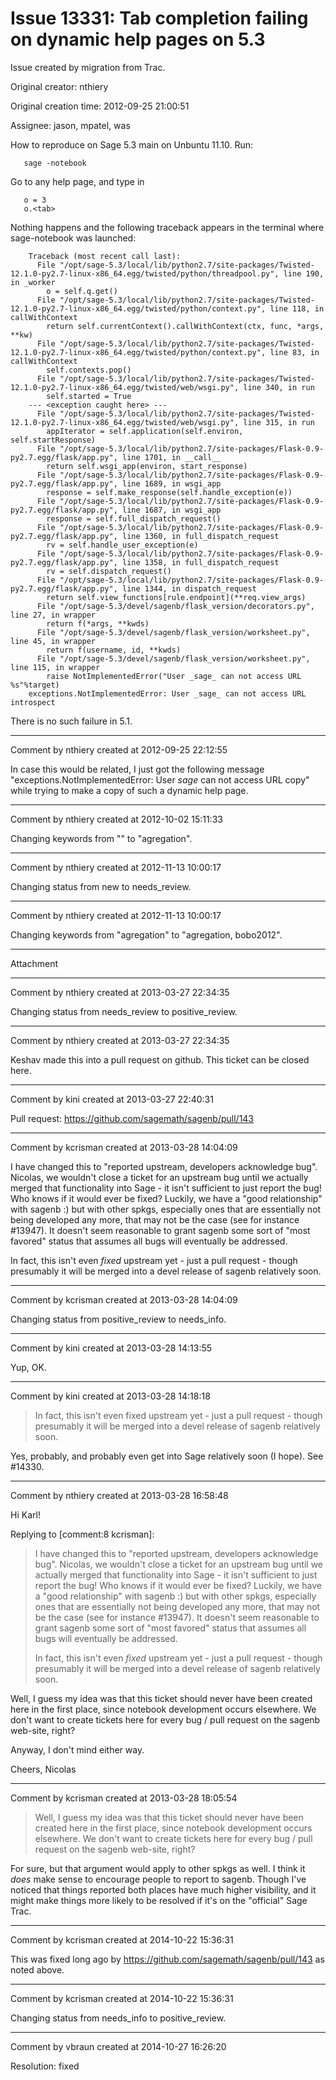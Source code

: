 # Issue 13331: Tab completion failing on dynamic help pages on 5.3

Issue created by migration from Trac.

Original creator: nthiery

Original creation time: 2012-09-25 21:00:51

Assignee: jason, mpatel, was

How to reproduce on Sage 5.3 main on Unbuntu 11.10. Run:

```
   sage -notebook
```


Go to any help page, and type in

```
   o = 3
   o.<tab>
```


Nothing happens and the following traceback appears in the terminal
where sage-notebook was launched:

```
	Traceback (most recent call last):
	  File "/opt/sage-5.3/local/lib/python2.7/site-packages/Twisted-12.1.0-py2.7-linux-x86_64.egg/twisted/python/threadpool.py", line 190, in _worker
	    o = self.q.get()
	  File "/opt/sage-5.3/local/lib/python2.7/site-packages/Twisted-12.1.0-py2.7-linux-x86_64.egg/twisted/python/context.py", line 118, in callWithContext
	    return self.currentContext().callWithContext(ctx, func, *args, **kw)
	  File "/opt/sage-5.3/local/lib/python2.7/site-packages/Twisted-12.1.0-py2.7-linux-x86_64.egg/twisted/python/context.py", line 83, in callWithContext
	    self.contexts.pop()
	  File "/opt/sage-5.3/local/lib/python2.7/site-packages/Twisted-12.1.0-py2.7-linux-x86_64.egg/twisted/web/wsgi.py", line 340, in run
	    self.started = True
	--- <exception caught here> ---
	  File "/opt/sage-5.3/local/lib/python2.7/site-packages/Twisted-12.1.0-py2.7-linux-x86_64.egg/twisted/web/wsgi.py", line 315, in run
	    appIterator = self.application(self.environ, self.startResponse)
	  File "/opt/sage-5.3/local/lib/python2.7/site-packages/Flask-0.9-py2.7.egg/flask/app.py", line 1701, in __call__
	    return self.wsgi_app(environ, start_response)
	  File "/opt/sage-5.3/local/lib/python2.7/site-packages/Flask-0.9-py2.7.egg/flask/app.py", line 1689, in wsgi_app
	    response = self.make_response(self.handle_exception(e))
	  File "/opt/sage-5.3/local/lib/python2.7/site-packages/Flask-0.9-py2.7.egg/flask/app.py", line 1687, in wsgi_app
	    response = self.full_dispatch_request()
	  File "/opt/sage-5.3/local/lib/python2.7/site-packages/Flask-0.9-py2.7.egg/flask/app.py", line 1360, in full_dispatch_request
	    rv = self.handle_user_exception(e)
	  File "/opt/sage-5.3/local/lib/python2.7/site-packages/Flask-0.9-py2.7.egg/flask/app.py", line 1358, in full_dispatch_request
	    rv = self.dispatch_request()
	  File "/opt/sage-5.3/local/lib/python2.7/site-packages/Flask-0.9-py2.7.egg/flask/app.py", line 1344, in dispatch_request
	    return self.view_functions[rule.endpoint](**req.view_args)
	  File "/opt/sage-5.3/devel/sagenb/flask_version/decorators.py", line 27, in wrapper
	    return f(*args, **kwds)
	  File "/opt/sage-5.3/devel/sagenb/flask_version/worksheet.py", line 45, in wrapper
	    return f(username, id, **kwds)
	  File "/opt/sage-5.3/devel/sagenb/flask_version/worksheet.py", line 115, in wrapper
	    raise NotImplementedError("User _sage_ can not access URL %s"%target)
	exceptions.NotImplementedError: User _sage_ can not access URL introspect
```


There is no such failure in 5.1.


---

Comment by nthiery created at 2012-09-25 22:12:55

In case this would be related, I just got the following message "exceptions.NotImplementedError: User _sage_ can not access URL copy" while trying to make a copy of such a dynamic help page.


---

Comment by nthiery created at 2012-10-02 15:11:33

Changing keywords from "" to "agregation".


---

Comment by nthiery created at 2012-11-13 10:00:17

Changing status from new to needs_review.


---

Comment by nthiery created at 2012-11-13 10:00:17

Changing keywords from "agregation" to "agregation, bobo2012".


---

Attachment


---

Comment by nthiery created at 2013-03-27 22:34:35

Changing status from needs_review to positive_review.


---

Comment by nthiery created at 2013-03-27 22:34:35

Keshav made this into a pull request on github. This ticket can be closed here.


---

Comment by kini created at 2013-03-27 22:40:31

Pull request: https://github.com/sagemath/sagenb/pull/143


---

Comment by kcrisman created at 2013-03-28 14:04:09

I have changed this to "reported upstream, developers acknowledge bug".  Nicolas, we wouldn't close a ticket for an upstream bug until we actually merged that functionality into Sage - it isn't sufficient to just report the bug!  Who knows if it would ever be fixed?  Luckily, we have a "good relationship" with sagenb :) but with other spkgs, especially ones that are essentially not being developed any more, that may not be the case (see for instance #13947).  It doesn't seem reasonable to grant sagenb some sort of "most favored" status that assumes all bugs will eventually be addressed.

In fact, this isn't even _fixed_ upstream yet - just a pull request - though presumably it will be merged into a devel release of sagenb relatively soon.


---

Comment by kcrisman created at 2013-03-28 14:04:09

Changing status from positive_review to needs_info.


---

Comment by kini created at 2013-03-28 14:13:55

Yup, OK.


---

Comment by kini created at 2013-03-28 14:18:18

>In fact, this isn't even fixed upstream yet - just a pull request - though presumably it will be merged into a devel release of sagenb relatively soon.

Yes, probably, and probably even get into Sage relatively soon (I hope). See #14330.


---

Comment by nthiery created at 2013-03-28 16:58:48

Hi Karl!

Replying to [comment:8 kcrisman]:
> I have changed this to "reported upstream, developers acknowledge bug".  Nicolas, we wouldn't close a ticket for an upstream bug until we actually merged that functionality into Sage - it isn't sufficient to just report the bug!  Who knows if it would ever be fixed?  Luckily, we have a "good relationship" with sagenb :) but with other spkgs, especially ones that are essentially not being developed any more, that may not be the case (see for instance #13947).  It doesn't seem reasonable to grant sagenb some sort of "most favored" status that assumes all bugs will eventually be addressed.
> 
> In fact, this isn't even _fixed_ upstream yet - just a pull request - though presumably it will be merged into a devel release of sagenb relatively soon.

Well, I guess my idea was that this ticket should never have been
created here in the first place, since notebook development occurs
elsewhere. We don't want to create tickets here for every bug / pull
request on the sagenb web-site, right?

Anyway, I don't mind either way.

Cheers,
                      Nicolas


---

Comment by kcrisman created at 2013-03-28 18:05:54

> Well, I guess my idea was that this ticket should never have been
> created here in the first place, since notebook development occurs
> elsewhere. We don't want to create tickets here for every bug / pull
> request on the sagenb web-site, right?

For sure, but that argument would apply to other spkgs as well.  I think it _does_ make sense to encourage people to report to sagenb.  Though I've noticed that things reported both places have much higher visibility, and it might make things more likely to be resolved if it's on the "official" Sage Trac.


---

Comment by kcrisman created at 2014-10-22 15:36:31

This was fixed long ago by https://github.com/sagemath/sagenb/pull/143 as noted above.


---

Comment by kcrisman created at 2014-10-22 15:36:31

Changing status from needs_info to positive_review.


---

Comment by vbraun created at 2014-10-27 16:26:20

Resolution: fixed
